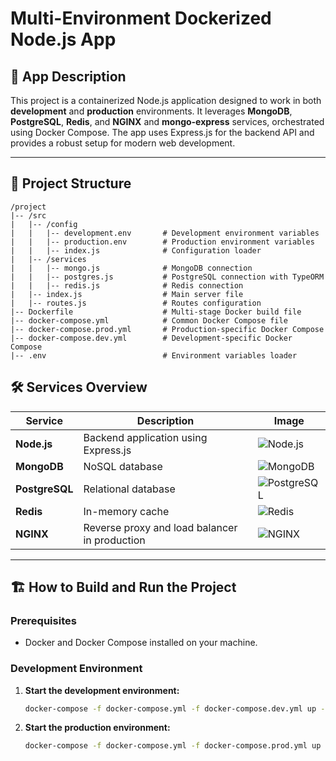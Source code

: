 # Multi-Environment Dockerized Node.js App

## 📝 App Description
This project is a containerized Node.js application designed to work in both **development** and **production** environments. It leverages **MongoDB**, **PostgreSQL**, **Redis**, and **NGINX** and **mongo-express** services, orchestrated using Docker Compose. The app uses Express.js for the backend API and provides a robust setup for modern web development.

---

## 📂 Project Structure

```plaintext
/project
|-- /src
|   |-- /config
|   |   |-- development.env       # Development environment variables
|   |   |-- production.env        # Production environment variables
|   |   |-- index.js              # Configuration loader
|   |-- /services
|   |   |-- mongo.js              # MongoDB connection
|   |   |-- postgres.js           # PostgreSQL connection with TypeORM
|   |   |-- redis.js              # Redis connection
|   |-- index.js                  # Main server file
|   |-- routes.js                 # Routes configuration
|-- Dockerfile                    # Multi-stage Docker build file
|-- docker-compose.yml            # Common Docker Compose file
|-- docker-compose.prod.yml       # Production-specific Docker Compose
|-- docker-compose.dev.yml        # Development-specific Docker Compose
|-- .env                          # Environment variables loader
```

## 🛠️ Services Overview

| Service        | Description                                   | Image                                                                                          |
| -------------- | --------------------------------------------- | ---------------------------------------------------------------------------------------------- |
| **Node.js**    | Backend application using Express.js          | ![Node.js](https://img.shields.io/badge/-Node.js-339933?logo=nodedotjs&logoColor=white)        |
| **MongoDB**    | NoSQL database                                | ![MongoDB](https://img.shields.io/badge/-MongoDB-47A248?logo=mongodb&logoColor=white)          |
| **PostgreSQL** | Relational database                           | ![PostgreSQL](https://img.shields.io/badge/-PostgreSQL-4169E1?logo=postgresql&logoColor=white) |
| **Redis**      | In-memory cache                               | ![Redis](https://img.shields.io/badge/-Redis-DC382D?logo=redis&logoColor=white)                |
| **NGINX**      | Reverse proxy and load balancer in production | ![NGINX](https://img.shields.io/badge/-NGINX-269539?logo=nginx&logoColor=white)                |

---

## 🏗️ How to Build and Run the Project

### Prerequisites

- Docker and Docker Compose installed on your machine.

### Development Environment

1. **Start the development environment:**

   ```bash
   docker-compose -f docker-compose.yml -f docker-compose.dev.yml up --build

2. **Start the production environment:**

   ```bash
   docker-compose -f docker-compose.yml -f docker-compose.prod.yml up --build
